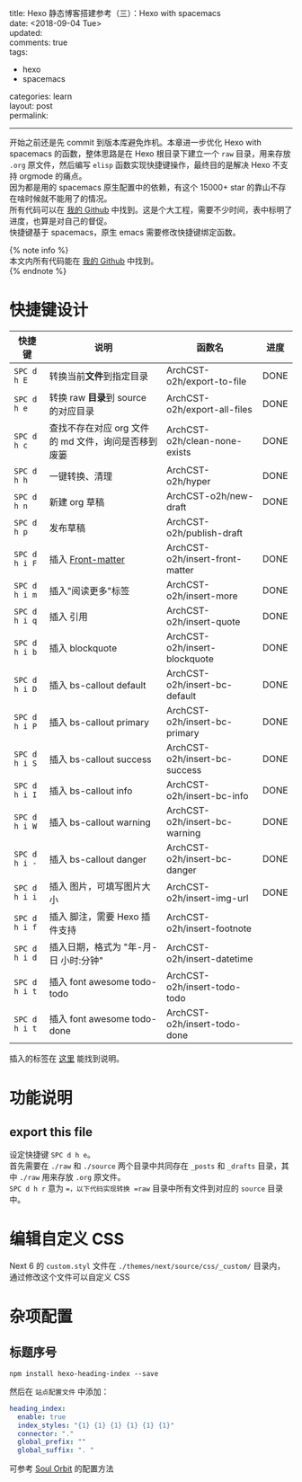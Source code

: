 title: Hexo 静态博客搭建参考（三）：Hexo with spacemacs  
date: <span class="timestamp-wrapper"><span class="timestamp">&lt;2018-09-04 Tue&gt;</span></span>  
updated:  
comments: true  
tags:  

-   hexo
-   spacemacs

categories: learn  
layout: post  
permalink:  

---

开始之前还是先 commit 到版本库避免炸机。本章进一步优化 Hexo with spacemacs 的函数，整体思路是在 Hexo 根目录下建立一个 `raw` 目录，用来存放 `.org` 原文件，然后编写 `elisp` 函数实现快捷键操作，最终目的是解决 Hexo 不支持 orgmode 的痛点。  
因为都是用的 spacemacs 原生配置中的依赖，有这个 15000+ star 的靠山不存在啥时候就不能用了的情况。  
所有代码可以在 [我的 Github](https://github.com/ArchCST/spacemacs) 中找到。这是个大工程，需要不少时间，表中标明了进度，也算是对自己的督促。  
快捷键基于 spacemacs，原生 emacs 需要修改快捷键绑定函数。  

<!-- more -->

{% note info %}  
本文内所有代码能在 [我的 Github](https://github.com/ArchCST/.spacemacs.d) 中找到。  
{% endnote %}  

# 快捷键设计

| 快捷键        | 说明                                                       | 函数名                          | 进度 |
|------------- |---------------------------------------------------------- |------------------------------- |---- |
| `SPC d h E`   | 转换当前**文件**到指定目录                                 | ArchCST-o2h/export-to-file      | DONE |
| `SPC d h e`   | 转换 raw **目录**到 source 的对应目录                      | ArchCST-o2h/export-all-files    | DONE |
| `SPC d h c`   | 查找不存在对应 org 文件的 md 文件，询问是否移到废篓        | ArchCST-o2h/clean-none-exists   | DONE |
| `SPC d h h`   | 一键转换、清理                                             | ArchCST-o2h/hyper               | DONE |
| `SPC d h n`   | 新建 org 草稿                                              | ArchCST-o2h/new-draft           | DONE |
| `SPC d h p`   | 发布草稿                                                   | ArchCST-o2h/publish-draft       |      |
| `SPC d h i F` | 插入 [Front-matter](https:--hexo.io-zh-cn-docs-front-matter) | ArchCST-o2h/insert-front-matter | DONE |
| `SPC d h i m` | 插入"阅读更多"标签                                         | ArchCST-o2h/insert-more         | DONE |
| `SPC d h i q` | 插入 引用                                                  | ArchCST-o2h/insert-quote        | DONE |
| `SPC d h i b` | 插入 blockquote                                            | ArchCST-o2h/insert-blockquote   | DONE |
| `SPC d h i D` | 插入 bs-callout default                                    | ArchCST-o2h/insert-bc-default   | DONE |
| `SPC d h i P` | 插入 bs-callout primary                                    | ArchCST-o2h/insert-bc-primary   | DONE |
| `SPC d h i S` | 插入 bs-callout success                                    | ArchCST-o2h/insert-bc-success   | DONE |
| `SPC d h i I` | 插入 bs-callout info                                       | ArchCST-o2h/insert-bc-info      | DONE |
| `SPC d h i W` | 插入 bs-callout warning                                    | ArchCST-o2h/insert-bc-warning   | DONE |
| `SPC d h i -` | 插入 bs-callout danger                                     | ArchCST-o2h/insert-bc-danger    | DONE |
| `SPC d h i i` | 插入 图片，可填写图片大小                                  | ArchCST-o2h/insert-img-url      | DONE |
| `SPC d h i f` | 插入 脚注，需要 Hexo 插件支持                              | ArchCST-o2h/insert-footnote     |      |
| `SPC d h i d` | 插入日期，格式为 "年-月-日 小时:分钟"                      | ArchCST-o2h/insert-datetime     |      |
| `SPC d h i t` | 插入 font awesome todo-todo                                | ArchCST-o2h/insert-todo-todo    |      |
| `SPC d h i t` | 插入 font awesome todo-done                                | ArchCST-o2h/insert-todo-done    |      |

插入的标签在 [这里](https://hexo.io/zh-cn/docs/tag-plugins#%E5%8F%8D%E5%BC%95%E5%8F%B7%E4%BB%A3%E7%A0%81%E5%9D%97) 能找到说明。  

# 功能说明

## export this file

设定快捷键 `SPC d h e`。  
首先需要在 `./raw` 和 `./source` 两个目录中共同存在 `_posts` 和 `_drafts` 目录，其中 `./raw` 用来存放 `.org` 原文件。  
`SPC d h r` 意为 `=，以下代码实现转换 =raw` 目录中所有文件到对应的 `source` 目录中。  

# 编辑自定义 CSS

Next 6 的 `custom.styl` 文件在 `./themes/next/source/css/_custom/` 目录内，通过修改这个文件可以自定义 CSS  

# 杂项配置

## 标题序号

```shell
npm install hexo-heading-index --save
```

然后在 `站点配置文件` 中添加：  

```yaml
heading_index:
  enable: true
  index_styles: "{1} {1} {1} {1} {1} {1}"
  connector: "."
  global_prefix: ""
  global_suffix: ". "
```

可参考 [Soul Orbit](http://r12f.com/posts/adding-index-to-your-headings-with-hexo-heading-index/) 的配置方法  
